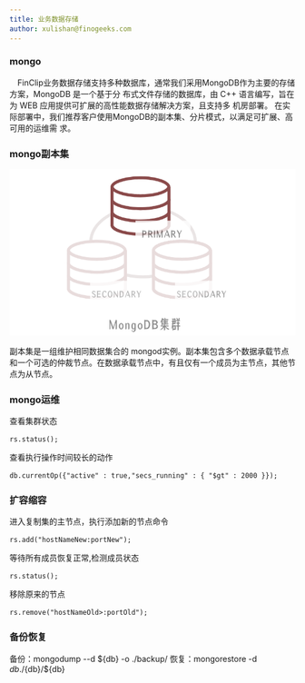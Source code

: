 ```yaml
---
title: 业务数据存储
author: xulishan@finogeeks.com
---
```


### mongo

&emsp;FinClip业务数据存储支持多种数据库，通常我们采用MongoDB作为主要的存储方案，MongoDB 是一个基于分 布式文件存储的数据库，由 C++ 语言编写，旨在为 WEB 应用提供可扩展的高性能数据存储解决方案，且支持多 机房部署。 在实际部署中，我们推荐客户使用MongoDB的副本集、分片模式，以满足可扩展、高可用的运维需 求。

### mongo副本集


![mongo](/img/mongo.png)

副本集是一组维护相同数据集合的 mongod实例。副本集包含多个数据承载节点和一个可选的仲裁节点。在数据承载节点中，有且仅有一个成员为主节点，其他节点为从节点。


### mongo运维
查看集群状态
```
rs.status();
```
查看执行操作时间较长的动作
```
db.currentOp({"active" : true,"secs_running" : { "$gt" : 2000 }});
```

### 扩容缩容
进入复制集的主节点，执行添加新的节点命令

```shell
rs.add("hostNameNew:portNew"); 
```

等待所有成员恢复正常,检测成员状态

```shell
rs.status();
```

移除原来的节点

```shell
rs.remove("hostNameOld>:portOld"); 
```

### 备份恢复
备份：mongodump --d ${db} -o ./backup/
恢复：mongorestore  -d ${db} ./${db}/${db}
